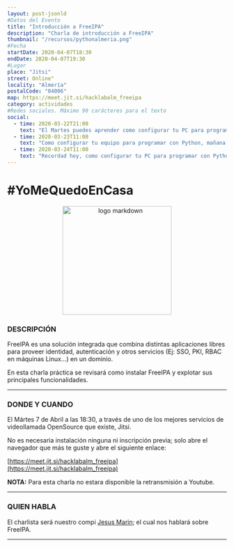 ```yaml
---
layout: post-jsonld
#Datos del Evento
title: "Introducción a FreeIPA"
description: "Charla de introducción a FreeIPA"
thumbnail: "/recursos/pythonalmeria.png"
#Fecha
startDate: 2020-04-07T18:30
endDate: 2020-04-07T19:30
#Lugar
place: "Jitsi"
street: Online"
locality: "Almería"
postalCode: "04006"
map: https://meet.jit.si/hacklabalm_freeipa
category: actividades
#Redes sociales. Máximo 90 carácteres para el texto
social:
  - time: 2020-03-22T21:00
    text: "El Martes puedes aprender como configurar tu PC para programar con Python"
  - time: 2020-03-23T11:00
    text: "Como configurar tu equipo para programar con Python, mañana a las 19:00"	
  - time: 2020-03-24T11:00
    text: "Recordad hoy, como configurar tu PC para programar con Python"
---
```


# #YoMeQuedoEnCasa

<center><img src="https://blog.ichasco.com/wp-content/uploads/2017/01/freeipalogo.png" alt="logo markdown" style="width: 250px"></center>

### DESCRIPCIÓN


FreeIPA es una solución integrada que combina distintas aplicaciones libres para proveer identidad, autenticación y otros servicios (Ej: SSO, PKI, RBAC en máquinas Linux...) en un dominio. 

En esta charla práctica se revisará como instalar FreeIPA y explotar sus principales funcionalidades.

---

### DONDE Y CUANDO

El Mártes 7 de Abril a las 18:30, a través de uno de los mejores servicios de videollamada OpenSource que existe, Jitsi.

No es necesaria instalación ninguna ni inscripción previa; solo abre el navegador que más te guste y abre el siguiente enlace:

[https://meet.jit.si/hacklabalm_freeipa](https://meet.jit.si/hacklabalm_freeipa)

**NOTA:** Para esta charla no estara disponible la retransmisión a Youtube.

---

### QUIEN HABLA

El charlista será nuestro compi [Jesus Marin](https://twitter.com/_jesusmg); el cual nos hablará sobre FreeIPA.

---